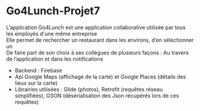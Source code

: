 # Go4Lunch-Projet7

L’application Go4Lunch est une application collaborative utilisée par tous les employés d'une même entreprise  
Elle permet de rechercher un restaurant dans les environs, d’en sélectionner un  
De faire part de son choix à ses collègues de plusieurs façons : Au travers de l’application et dans les notifications  


* Backend : Firebase  
* Api Google Maps (affichage de la carte) et Google Places (détails des lieux sur la carte)  
* Librairies utilisées : Glide (photos), Retrofit (requêtes réseau simplifiées), GSON (désérialisation des Json récupérés lors de ces requêtes)  
